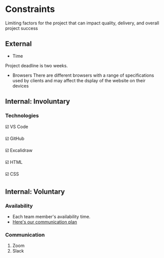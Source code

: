 # Constraints

Limiting factors for the project that can impact quality, delivery, and overall
project success

## External

- Time

Project deadline is two weeks.

- Browsers There are different browsers with a range of specifications used by
  clients and may affect the dsplay of the website on their devices

<!--
  constraints coming from the outside that your team has no control over. these may include:
  - project deadlines
  - UI design or color schemes
  - technologies (sometimes a client will tell you what to use)
-->

## Internal: Involuntary

### Technologies

:ballot_box_with_check: VS Code

:ballot_box_with_check: GitHub

:ballot_box_with_check: Excalidraw

:ballot_box_with_check: HTML

:ballot_box_with_check: CSS

<!--
  constraints that come from within your team, and you have no control over them. they may include:
  - each of your individual skill levels
  - the amount of time available to work on the project
-->

## Internal: Voluntary

### Availability

- Each team member's availability time.
- [Here's our communication plan](.communication-plan.md)

### Communication

1. Zoom
2. Slack
